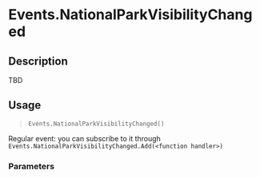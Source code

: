 # Events.NationalParkVisibilityChanged
## Description
TBD

## Usage
> `Events.NationalParkVisibilityChanged()`

Regular event: you can subscribe to it through `Events.NationalParkVisibilityChanged.Add(<function handler>)`

### Parameters
